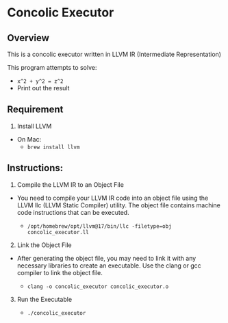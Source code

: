 # Concolic Executor

## Overview

This is a concolic executor written in LLVM IR (Intermediate Representation)

This program attempts to solve:
- `x^2 + y^2 = z^2`
- Print out the result

## Requirement

1. Install LLVM
  - On Mac:
    - `brew install llvm`

## Instructions:
1. Compile the LLVM IR to an Object File
- You need to compile your LLVM IR code into an object file using the LLVM llc (LLVM Static Compiler) utility. The object file contains machine code instructions that can be executed.

   - `/opt/homebrew/opt/llvm@17/bin/llc -filetype=obj concolic_executor.ll`

2. Link the Object File
- After generating the object file, you may need to link it with any necessary libraries to create an executable. Use the clang or gcc compiler to link the object file.

   - `clang -o concolic_executor concolic_executor.o`

3. Run the Executable

   - `./concolic_executor`


